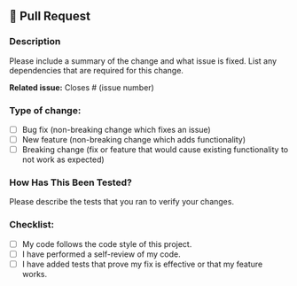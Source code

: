 ## 🚀 Pull Request

### Description

Please include a summary of the change and what issue is fixed. List any dependencies that are required for this change.

**Related issue:**
Closes # (issue number)

### Type of change:
- [ ] Bug fix (non-breaking change which fixes an issue)
- [ ] New feature (non-breaking change which adds functionality)
- [ ] Breaking change (fix or feature that would cause existing functionality to not work as expected)

### How Has This Been Tested?
Please describe the tests that you ran to verify your changes.

### Checklist:
- [ ] My code follows the code style of this project.
- [ ] I have performed a self-review of my code.
- [ ] I have added tests that prove my fix is effective or that my feature works.